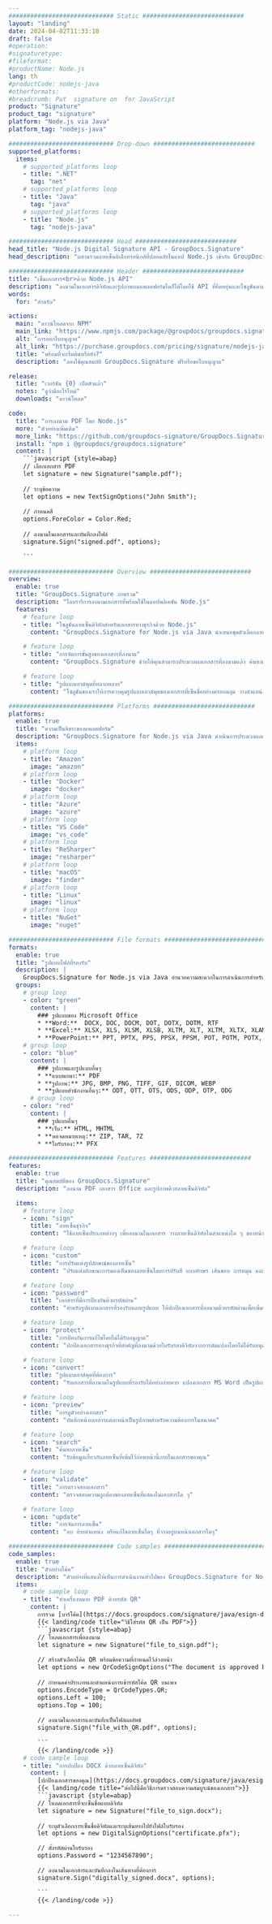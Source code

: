 ```yaml
---
############################# Static ############################
layout: "landing"
date: 2024-04-02T11:33:18
draft: false
#operation: 
#signaturetype: 
#fileformat: 
#productName: Node.js
lang: th
#productCode: nodejs-java
#otherformats: 
#breadcrumb: Put  signature on  for JavaScript
product: "Signature"
product_tag: "signature"
platform: "Node.js via Java"
platform_tag: "nodejs-java"

############################# Drop-down ############################
supported_platforms:
  items:
    # supported_platforms loop
    - title: ".NET"
      tag: "net"
    # supported_platforms loop
    - title: "Java"
      tag: "java"
    # supported_platforms loop
    - title: "Node.js"
      tag: "nodejs-java"

############################# Head ############################
head_title: "Node.js Digital Signature API - GroupDocs.Signature"
head_description: "ผสานรวมลายเซ็นอิเล็กทรอนิกส์ที่ปลอดภัยในแอป Node.js เข้ากับ GroupDocs.Signature ปรับปรุงเวิร์กโฟลว์การเซ็นเอกสารอย่างง่ายดายและมีประสิทธิภาพ"

############################# Header ############################
title: "เซ็นเอกสาร<br>ด้วย Node.js API"
description: "ลงนามในเอกสารดิจิทัลและรูปภาพบนแพลตฟอร์มใดก็ได้โดยใช้ API ที่ยืดหยุ่นและโซลูชันตามแอปสำหรับโปรแกรมเมอร์และผู้ใช้ปลายทาง"
words:
  for: "สำหรับ"

actions:
  main: "ดาวน์โหลดจาก NPM"
  main_link: "https://www.npmjs.com/package/@groupdocs/groupdocs.signature/"
  alt: "การออกใบอนุญาต"
  alt_link: "https://purchase.groupdocs.com/pricing/signature/nodejs-java/"
  title: "พร้อมที่จะเริ่มต้นหรือยัง?"
  description: "ลองใช้คุณสมบัติ GroupDocs.Signature ฟรีหรือขอใบอนุญาต"

release:
  title: "เวอร์ชัน {0} เปิดตัวแล้ว"
  notes: "ดูว่ามีอะไรใหม่"
  downloads: "ดาวน์โหลด"

code:
  title: "การลงนาม PDF โดย Node.js"
  more: "ตัวอย่างเพิ่มเติม"
  more_link: "https://github.com/groupdocs-signature/GroupDocs.Signature-for-Node.js-via-Java/"
  install: "npm i @groupdocs/groupdocs.signature"
  content: |
    ```javascript {style=abap}   
    // เลือกเอกสาร PDF
    let signature = new Signature("sample.pdf");
    
    // ระบุข้อความ
    let options = new TextSignOptions("John Smith");
    
    // กำหนดสี
    options.ForeColor = Color.Red;
    
    // ลงนามในเอกสารและบันทึกลงไฟล์
    signature.Sign("signed.pdf", options);
    
    ```

############################# Overview ############################
overview:
  enable: true
  title: "GroupDocs.Signature ภาพรวม"
  description: "ไลบรารีการลงนามเอกสารที่พร้อมใช้ในแอปพลิเคชัน Node.js"
  features:
    # feature loop
    - title: "โซลูชันลายเซ็นดิจิทัลสำหรับเอกสารทางธุรกิจด้วย Node.js"
      content: "GroupDocs.Signature for Node.js via Java นำเสนอชุดตัวเลือกลายเซ็นดิจิทัลที่ครอบคลุมสำหรับ PDF, เอกสาร Office และรูปภาพ ข้อความ บาร์โค้ด รูปภาพ ใบรับรองดิจิทัล และข้อมูลเมตามีให้บริการ การประมวลผลเอกสารที่คล่องตัวทำให้มั่นใจได้ถึงประสิทธิภาพ"

    # feature loop
    - title: "การจัดการขั้นสูงของเอกสารที่ลงนาม"
      content: "GroupDocs.Signature ช่วยให้คุณสามารถประมวลผลเอกสารที่ลงนามแล้ว ค้นหาและตรวจสอบลายเซ็นโดยใช้เกณฑ์ต่างๆ นอกจากนี้ ดึงข้อมูลเอกสารโดยละเอียดหรือสร้างภาพตัวอย่างหน้าต่างๆ"

    # feature loop
    - title: "รูปแบบเอาต์พุตที่หลากหลาย"
      content: "โซลูชันของเราให้การควบคุมรูปแบบเอาต์พุตของเอกสารที่เซ็นชื่ออย่างครอบคลุม วางตำแหน่งลายเซ็นบนหน้าใดๆ ได้อย่างแม่นยำและปรับแต่งลักษณะที่ปรากฏ บันทึกเอกสารที่ลงนามในรูปแบบที่รองรับมากมาย และเลือกรักษาความปลอดภัยด้วยรหัสผ่าน"

############################# Platforms ############################
platforms:
  enable: true
  title: "ความเป็นอิสระของแพลตฟอร์ม"
  description: "GroupDocs.Signature for Node.js via Java ดำเนินการประมวลผลเอกสารด้วยระบบปฏิบัติการต่างๆ"
  items:
    # platform loop
    - title: "Amazon"
      image: "amazon"
    # platform loop
    - title: "Docker"
      image: "docker"
    # platform loop
    - title: "Azure"
      image: "azure"
    # platform loop
    - title: "VS Code"
      image: "vs_code"
    # platform loop
    - title: "ReSharper"
      image: "resharper"
    # platform loop
    - title: "macOS"
      image: "finder"
    # platform loop
    - title: "Linux"
      image: "linux"
    # platform loop
    - title: "NuGet"
      image: "nuget"

############################# File formats ############################
formats:
  enable: true
  title: "รูปแบบไฟล์ที่รองรับ"
  description: |
    GroupDocs.Signature for Node.js via Java อำนวยความสะดวกในการดำเนินการสำหรับ [รูปแบบไฟล์ยอดนิยม](https://docs.groupdocs.com/signature/java/supported-document-formats/)
  groups:
    # group loop
    - color: "green"
      content: |
        ### รูปแบบของ Microsoft Office
        * **Word:**  DOCX, DOC, DOCM, DOT, DOTX, DOTM, RTF
        * **Excel:** XLSX, XLS, XLSM, XLSB, XLTM, XLT, XLTM, XLTX, XLAM, SXC, SpreadsheetML
        * **PowerPoint:** PPT, PPTX, PPS, PPSX, PPSM, POT, POTM, POTX, PPTM
    # group loop
    - color: "blue"
      content: |
        ### รูปภาพและรูปแบบอื่นๆ
        * **แบบพกพา:** PDF
        * **รูปภาพ:** JPG, BMP, PNG, TIFF, GIF, DICOM, WEBP
        * **รูปแบบสำนักงานอื่นๆ:** ODT, OTT, OTS, ODS, ODP, OTP, ODG
      # group loop
    - color: "red"
      content: |
        ### รูปแบบอื่นๆ
        * **เว็บ:** HTML, MHTML
        * **หอจดหมายเหตุ:** ZIP, TAR, 7Z
        * **ใบรับรอง:** PFX

############################# Features ############################
features:
  enable: true
  title: "คุณสมบัติของ GroupDocs.Signature"
  description: "ลงนาม PDF เอกสาร Office และรูปภาพด้วยลายเซ็นดิจิทัล"

  items:
    # feature loop
    - icon: "sign"
      title: "ลายเซ็นธุรกิจ"
      content: "ใช้ลายเซ็นประเภทต่างๆ เพื่อลงนามในเอกสาร วางลายเซ็นดิจิทัลในตำแหน่งใด ๆ ของหน้าได้อย่างแม่นยำ"

    # feature loop
    - icon: "custom"
      title: "การปรับแต่งรูปลักษณ์ของลายเซ็น"
      content: "ปรับแต่งลักษณะการมองเห็นของลายเซ็นโดยการปรับสี แบบอักษร เส้นขอบ การหมุน และอื่นๆ เพื่อให้ได้ผลลัพธ์ตามที่คุณต้องการ"

    # feature loop
    - icon: "password"
      title: "เอกสารที่มีการป้องกันด้วยรหัสผ่าน"
      content: "สำหรับรูปแบบเอกสารที่รองรับหลายรูปแบบ ให้ปกป้องเอกสารที่ลงนามด้วยรหัสผ่านเพื่อเพิ่มความปลอดภัย"

    # feature loop
    - icon: "protect"
      title: "การป้องกันการแก้ไขโดยไม่ได้รับอนุญาต"
      content: "ปกป้องเอกสารทางธุรกิจที่สำคัญที่ลงนามด้วยใบรับรองดิจิทัลจากการดัดแปลงโดยไม่ได้รับอนุญาต"

    # feature loop
    - icon: "convert"
      title: "รูปแบบเอาต์พุตที่ต้องการ"
      content: "รับเอกสารที่ลงนามในรูปแบบที่รองรับได้อย่างง่ายดาย แปลงเอกสาร MS Word เป็นรูปแบบ PDF ได้อย่างง่ายดาย"

    # feature loop
    - icon: "preview"
      title: "การดูตัวอย่างเอกสาร"
      content: "บันทึกหน้าเอกสารแต่ละหน้าเป็นรูปภาพสำหรับความต้องการในอนาคต"

    # feature loop
    - icon: "search"
      title: "ค้นหาลายเซ็น"
      content: "รับข้อมูลเกี่ยวกับลายเซ็นที่เพิ่มไว้ก่อนหน้านี้ภายในเอกสารของคุณ"

    # feature loop
    - icon: "validate"
      title: "การตรวจสอบเอกสาร"
      content: "ตรวจสอบความถูกต้องของลายเซ็นที่แสดงในเอกสารใด ๆ"

    # feature loop
    - icon: "update"
      title: "การจัดการลายเซ็น"
      content: "ลบ ย้ายตำแหน่ง หรือแก้ไขลายเซ็นใดๆ ที่วางอยู่บนหน้าเอกสารใดๆ"

############################# Code samples ############################
code_samples:
  enable: true
  title: "ตัวอย่างโค้ด"
  description: "ตัวอย่างที่แสดงให้เห็นการดำเนินงานทั่วไปของ GroupDocs.Signature for Node.js via Java"
  items:
    # code sample loop
    - title: "ทำเครื่องหมาย PDF ด้วยรหัส QR"
      content: |
        การรวม [บาร์โค้ด](https://docs.groupdocs.com/signature/java/esign-document-with-qr-code-signature/) ลงในหน้าเอกสาร PDF เฉพาะสามารถปรับปรุงกระบวนการทางธุรกิจได้ ส่วนนี้จะแสดงตัวอย่างการเพิ่มโค้ด QR โดยใช้ GroupDocs.Signature for Node.js via Java
        {{< landing/code title="วิธีใส่รหัส QR เป็น PDF">}}
        ```javascript {style=abap}
        // โหลดเอกสารเพื่อลงนาม
        let signature = new Signature("file_to_sign.pdf");
        
        // สร้างตัวเลือกโค้ด QR พร้อมข้อความที่กำหนดไว้ล่วงหน้า
        let options = new QrCodeSignOptions("The document is approved by John Smith");
        
        // กำหนดค่าประเภทและตำแหน่งการเข้ารหัสโค้ด QR บนเพจ
        options.EncodeType = QrCodeTypes.QR;
        options.Left = 100;
        options.Top = 100;
            
        // ลงนามในเอกสารและบันทึกเป็นไฟล์ผลลัพธ์
        signature.Sign("file_with_QR.pdf", options);
        
        ```
        {{< /landing/code >}}
    # code sample loop
    - title: "การปกป้อง DOCX ด้วยลายเซ็นดิจิทัล"
      content: |
        [ปกป้องเอกสารของคุณ](https://docs.groupdocs.com/signature/java/esign-document-with-digital-signature/) ด้วยลายเซ็นตามใบรับรองดิจิทัล ลายเซ็นดิจิทัลช่วยปกป้องเอกสารทางธุรกิจของคุณจากการเปลี่ยนแปลงเนื้อหา
        {{< landing/code title="ต่อไปนี้คือวิธีการตรวจสอบความสมบูรณ์ของเอกสาร">}}
        ```javascript {style=abap}   
        // โหลดเอกสารที่จะเซ็นชื่อแบบดิจิทัล
        let signature = new Signature("file_to_sign.docx");
        
        // ระบุตัวเลือกการเซ็นชื่อดิจิทัลและระบุเส้นทางไปยังไฟล์ใบรับรอง
        let options = new DigitalSignOptions("certificate.pfx");

        // ตั้งรหัสผ่านใบรับรอง
        options.Password = "1234567890";

        // ลงนามในเอกสารและบันทึกลงในเส้นทางที่ต้องการ
        signature.Sign("digitally_signed.docx", options);

        ```
        {{< /landing/code >}}

---
```

